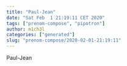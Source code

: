 ```yaml
---
title: "Paul-Jean"
date: "Sat Feb  1 21:19:11 CET 2020"
tags: ["prenom-compose", "pipotron"]
author: m1ch3l
categories: ["generated"]
slug: "prenom-compose/2020-02-01-21:19:11"
---
```


Paul-Jean
